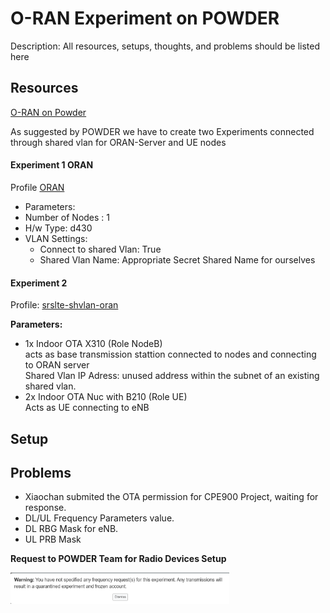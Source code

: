 # O-RAN Experiment on POWDER
Description: All resources, setups, thoughts, and problems should be listed here

## Resources
[O-RAN on Powder](https://powderwireless.net/oran)

As suggested by POWDER we have to create two Experiments connected through shared vlan for ORAN-Server and UE nodes

#### Experiment 1 ORAN 
Profile [ORAN](https://www.powderwireless.net/show-profile.php?uuid=30d3e13c-f939-11ea-b1eb-e4434b2381fc)

- Parameters:
- Number of Nodes : 1
- H/w Type: d430
- VLAN Settings:
    - Connect to shared Vlan: True
    - Shared Vlan Name: Appropriate Secret Shared Name for ourselves


#### Experiment 2 
Profile: [srslte-shvlan-oran](https://www.powderwireless.net/show-profile.php?profile=1bd95656-5b60-11eb-b1eb-e4434b2381fc)

**Parameters:**
- 1x Indoor OTA X310 (Role NodeB)
<br> acts as base transmission stattion connected to nodes and connecting to ORAN server
    <br> Shared Vlan IP Adress: unused address within the subnet of an existing shared vlan.
- 2x Indoor OTA Nuc with B210 (Role UE)
<br> Acts as UE connecting to eNB

            


## Setup

## Problems
- Xiaochan submited the OTA permission for CPE900 Project, waiting for response.
- DL/UL Frequency Parameters value.
- DL RBG Mask for eNB.
- UL PRB Mask

**Request to POWDER Team for Radio Devices Setup**

<img src=".\Profile-Screens\Screenshot 2024-02-21 231637.png" width="350" title="Warning">


